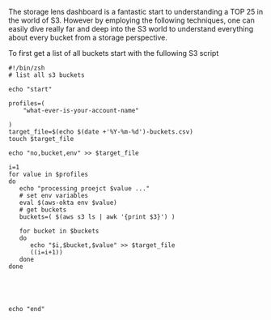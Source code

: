 The storage lens dashboard is a fantastic start to understanding a TOP 25 in the world of S3. However by employing the following techniques, one can easily dive really far and deep into the S3 world to understand everything about every bucket
from a storage perspective. 


To first get a list of all buckets start with the fullowing S3 script
```
#!/bin/zsh
# list all s3 buckets

echo "start"

profiles=(
    "what-ever-is-your-account-name" 
   
)
target_file=$(echo $(date +'%Y-%m-%d')-buckets.csv)
touch $target_file

echo "no,bucket,env" >> $target_file

i=1
for value in $profiles
do
   echo "processing proejct $value ..."
   # set env variables
   eval $(aws-okta env $value)
   # get buckets
   buckets=( $(aws s3 ls | awk '{print $3}') )
   
   for bucket in $buckets
   do
      echo "$i,$bucket,$value" >> $target_file
      ((i=i+1))
   done
done





echo "end"
